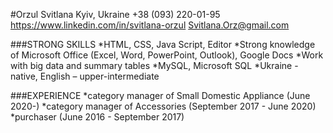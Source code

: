 #Orzul Svitlana
Kyiv, Ukraine
+38 (093) 220-01-95
https://www.linkedin.com/in/svitlana-orzul
Svitlana.Orz@gmail.com

###STRONG SKILLS
*HTML, CSS, Java Script, Editor
*Strong knowledge of Microsoft Office (Excel, Word, PowerPoint, Outlook), Google Docs
*Work with big data and summary tables
*MySQL, Microsoft SQL
\*Ukraine - native, English – upper-intermediate

###EXPERIENCE
*category manager of Small Domestic Appliance (June 2020-)
*category manager of Accessories (September 2017 - June 2020)
\*purchaser (June 2016 - September 2017)
